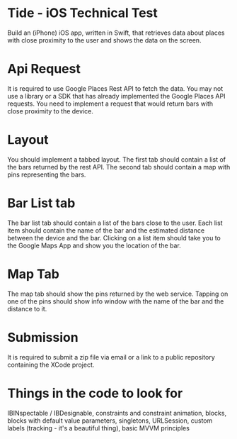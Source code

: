 # Tide - iOS Technical Test
                        
Build an (iPhone) iOS app, written in Swift, that retrieves data about places with close proximity to the user and shows the data on the screen.
 
# Api Request                
It is required to use Google Places Rest API to fetch the data. You may not use a library or a SDK that has already implemented the Google Places API requests. You need to implement a request that would return bars with close proximity to the device.
 
# Layout                        
You should implement a tabbed layout. The first tab should contain a list of the bars returned by the rest API. The second tab should contain a map with pins representing the bars.
 
# Bar List tab
The bar list tab should contain a list of the bars close to the user. Each list item should contain the name of the bar and the estimated distance between the device and the bar.
Clicking on a list item should take you to the Google Maps App and show you the location of the bar.
 
# Map Tab
The map tab should show the pins returned by the web service. Tapping on one of the pins should show info window with the name of the bar and the distance to it.
 
# Submission                                    
It is required to submit a zip file via email or a link to a public repository containing the XCode project. 

# Things in the code to look for

IBINspectable / IBDesignable, constraints and constraint animation, blocks, blocks with default value parameters, singletons, URLSession, custom labels (tracking - it's a beautiful thing), basic MVVM principles
